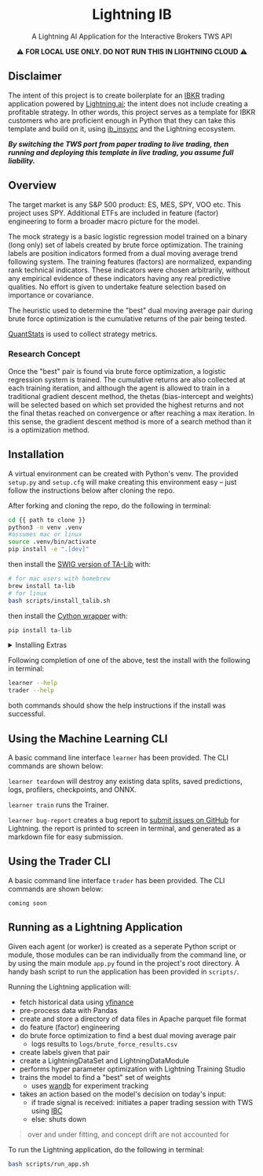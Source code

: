<div align="center">

# Lightning IB

<!--[![codecov](https://codecov.io/gh/JustinGoheen/lightning-pod/branch/main/graph/badge.svg)](https://codecov.io/gh/JustinGoheen/lightning-pod) -->

A Lightning AI Application for the Interactive Brokers TWS API

:warning: **FOR LOCAL USE ONLY. DO NOT RUN THIS IN LIGHTNING CLOUD** :warning:

</div>

## Disclaimer

The intent of this project is to create boilerplate for an [IBKR](https://www.interactivebrokers.com/en/home.php) trading application powered by [Lightning.ai](https://lightning.ai); the intent does not include creating a profitable strategy. In other words, this project serves as a template for IBKR customers who are proficient enough in Python that they can take this template and build on it, using [ib_insync](https://lightning.ai) and the Lightning ecosystem.

**_By switching the TWS port from paper trading to live trading, then running and deploying this template in live trading, you assume full liability._**

## Overview

The target market is any S&P 500 product: ES, MES, SPY, VOO etc. This project uses SPY. Additional ETFs are included in feature (factor) engineering to form a broader macro picture for the model.

The mock strategy is a basic logistic regression model trained on a binary (long only) set of labels created by brute force optimization. The training labels are position indicators formed from a dual moving average trend following system. The training features (factors) are normalized, expanding rank technical indicators. These indicators were chosen arbitrarily, without any empirical evidence of these indicators having any real predictive qualities. No effort is given to undertake feature selection based on importance or covariance.

The heuristic used to determine the "best" dual moving average pair during brute force optimization is the cumulative returns of the pair being tested.

[QuantStats](https://github.com/ranaroussi/quantstats) is used to collect strategy metrics.


### Research Concept

Once the "best" pair is found via brute force optimization, a logistic regression system is trained. The cumulative returns are also collected at each training iteration, and although the agent is allowed to train in a traditional gradient descent method, the thetas (bias-intercept and weights) will be selected based on which set provided the highest returns and not the final thetas reached on convergence or after reaching a max iteration. In this sense, the gradient descent method is more of a search method than it is a optimization method.


## Installation

A virtual environment can be created with Python's venv. The provided `setup.py` and `setup.cfg` will make creating this environment easy – just follow the instructions below after cloning the repo.

After forking and cloning the repo, do the following in terminal:

```bash
cd {{ path to clone }}
python3 -m venv .venv
#assumes mac or linux
source .venv/bin/activate
pip install -e ".[dev]"
```

then install the [SWIG version of TA-Lib](https://ta-lib.org/hdr_dw.html) with:

```bash
# for mac users with homebrew
brew install ta-lib
# for linux
bash scripts/install_talib.sh
```

then install the [Cython wrapper](https://mrjbq7.github.io/ta-lib/index.html) with:

```bash
pip install ta-lib
```

<details>
  <summary>Installing Extras</summary>

A set of dev and doc support extras have been provided. The optional extras can be viewed in `setup.cfg`.

To install both sets of extras do the following in terminal:

```sh
cd {{ path to clone }}
python3 -m venv .venv/
source .venv/bin/activate
pip install -e ".[all]"
```

Or, to only install `dev` along with the required installs, do the following in terminal: 

```sh
cd {{ path to clone }}
python3 -m venv .venv/
source .venv/bin/activate
pip install -e ".[dev]"
```

Or, to only install `docs` along with the required installs, do the following in terminal: 

```sh
cd {{ path to clone }}
python3 -m venv .venv/
source .venv/bin/activate
pip install -e ".[docs]"
```

</details>

Following completion of one of the above, test the install with the following in terminal:

```sh
learner --help
trader --help
```

both commands should show the help instructions if the install was successful.

## Using the Machine Learning CLI

A basic command line interface `learner` has been provided. The CLI commands are shown below:

`learner teardown` will destroy any existing data splits, saved predictions, logs, profilers, checkpoints, and ONNX. <br>

`learner train` runs the Trainer. <br>

`learner bug-report` creates a bug report to [submit issues on GitHub](https://github.com/Lightning-AI/lightning/issues) for Lightning. the report is printed to screen in terminal, and generated as a markdown file for easy submission.

## Using the Trader CLI

A basic command line interface `trader` has been provided. The CLI commands are shown below:

`coming soon`

## Running as a Lightning Application

Given each agent (or worker) is created as a seperate Python script or module, those modules can be ran individually from the command line, or by using the main module `app.py` found in the project's root directory. A handy bash script to run the application has been provided in `scripts/`.

Running the Lightning application will:

- fetch historical data using [yfinance](https://github.com/ranaroussi/yfinance)
- pre-process data with Pandas
- create and store a directory of data files in Apache parquet file format
- do feature (factor) engineering
- do brute force optimization to find a best dual moving average pair
  - logs results to `logs/brute_force_results.csv`
- create labels given that pair
- create a LightningDataSet and LightningDataModule
- performs hyper parameter optimization with Lightning Training Studio
- trains the model to find a "best" set of weights
  - uses [wandb](https://github.com/JustinGoheen/lightning-ib) for experiment tracking
- takes an action based on the model's decision on today's input:
  - if trade signal is received: initiates a paper trading session with TWS using [IBC](https://github.com/IbcAlpha/IBC)
  - else: shuts down

> over and under fitting, and concept drift are not accounted for

To run the Lightning application, do the following in terminal:

```bash
bash scripts/run_app.sh
```
